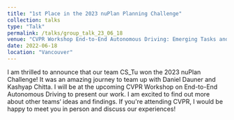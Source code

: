 ```yaml
---
title: "1st Place in the 2023 nuPlan Planning Challenge"
collection: talks
type: "Talk"
permalink: /talks/group_talk_23_06_18
venue: "CVPR Workshop End-to-End Autonomous Driving: Emerging Tasks and Challenges"
date: 2022-06-18
location: "Vancouver"
---
```

I am thrilled to announce that our team CS_Tu won the 2023 nuPlan Challenge! 
It was an amazing journey to team up with Daniel Dauner and Kashyap Chitta.
I will be at the upcoming CVPR Workshop on End-to-End Autonomous Driving to present our work. I am excited to find out more about other teams‘ ideas and findings. If you're attending CVPR, I would be happy to meet you in person and discuss our experiences!